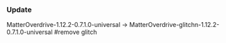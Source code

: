 ### Update
MatterOverdrive-1.12.2-0.7.1.0-universal ->
MatterOverdrive-glitchn-1.12.2-0.7.1.0-universal
#remove glitch